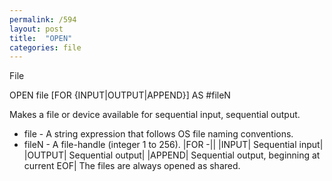 ```yaml
---
permalink: /594
layout: post
title:  "OPEN"
categories: file
---
```

File

OPEN file [FOR {INPUT|OUTPUT|APPEND}] AS #fileN

Makes a file or device available for sequential input, sequential output.


* file - A string expression that follows OS file naming conventions.
* fileN - A file-handle (integer 1 to 256).
|FOR -||
|INPUT| Sequential input|
|OUTPUT| Sequential output|
|APPEND| Sequential output, beginning at current EOF|
The files are always opened as shared.

